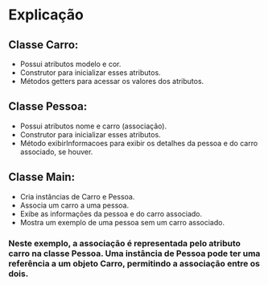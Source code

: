 # Explicação

## Classe Carro:
- Possui atributos modelo e cor.
- Construtor para inicializar esses atributos.
- Métodos getters para acessar os valores dos atributos.

## Classe Pessoa:
- Possui atributos nome e carro (associação).
- Construtor para inicializar esses atributos.
- Método exibirInformacoes para exibir os detalhes da pessoa e do carro associado, se houver.

## Classe Main:
- Cria instâncias de Carro e Pessoa.
- Associa um carro a uma pessoa.
- Exibe as informações da pessoa e do carro associado.
- Mostra um exemplo de uma pessoa sem um carro associado.

### Neste exemplo, a associação é representada pelo atributo carro na classe Pessoa. Uma instância de Pessoa pode ter uma referência a um objeto Carro, permitindo a associação entre os dois.